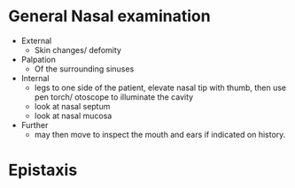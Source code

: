 # General Nasal examination
- External
    + Skin changes/ defomity
- Palpation
    + Of the surrounding sinuses
- Internal
    + legs to one side of the patient, elevate nasal tip with thumb, then use pen torch/ otoscope to illuminate the cavity
    + look at nasal septum
    + look at nasal mucosa
- Further
    + may then move to inspect the mouth and ears if indicated on history.

# Epistaxis

